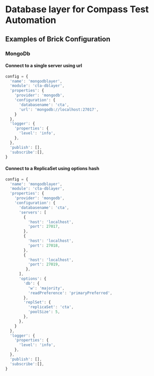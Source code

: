 Database layer for Compass Test Automation
===

## Examples of Brick Configuration
### MongoDb
#### Connect to a single server using url
```js
config = {
  'name': 'mongodblayer',
  'module': 'cta-dblayer',
  'properties': {
    'provider': 'mongodb',
    'configuration': {
      'databasename': 'cta',
      'url': 'mongodb://localhost:27017',
    }
  },
  'logger': {
    'properties': {
      'level': 'info',
    },
  },
  'publish': [],
  'subscribe':[],
}
```
#### Connect to a ReplicaSet using options hash
```js
config = {
  'name': 'mongodblayer',
  'module': 'cta-dblayer',
  'properties': {
    'provider': 'mongodb',
    'configuration': {
      'databasename': 'cta',
      'servers': [
        {
          'host': 'localhost',
          'port': 27017,
        },
        {
          'host': 'localhost',
          'port': 27018,
        },
        {
          'host': 'localhost',
          'port': 27019,
         },
      ],
      'options': {
        'db': {
          'w': 'majority',
          'readPreference': 'primaryPreferred',
        },
        'replSet': {
          'replicaSet': 'cta',
          'poolSize': 5,
        },
      },
    }
  },
  'logger': {
    'properties': {
      'level': 'info',
    },
  },
  'publish': [],
  'subscribe':[],
}
```
